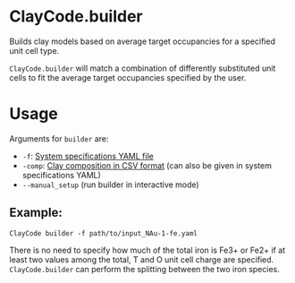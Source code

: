 # ClayCode.builder 

Builds clay models based on average target occupancies for a specified unit cell type.

`ClayCode.builder` will match a combination of differently substituted unit cells to fit the average target occupancies specified by the user.


# Usage

Arguments for `builder` are:
* `-f`: [System specifications YAML file](YAML.md)
* `-comp`: [Clay composition in CSV format](CSV.md) (can also be given in system specifications YAML)
* `--manual_setup` (run builder in interactive mode)


## Example:

```shell
ClayCode builder -f path/to/input_NAu-1-fe.yaml
```





There is no need to specify how much of the total iron is Fe3+ or Fe2+ if at least two values among the total, T and O unit cell charge are specified.
`ClayCode.builder` can perform the splitting between the two iron species.